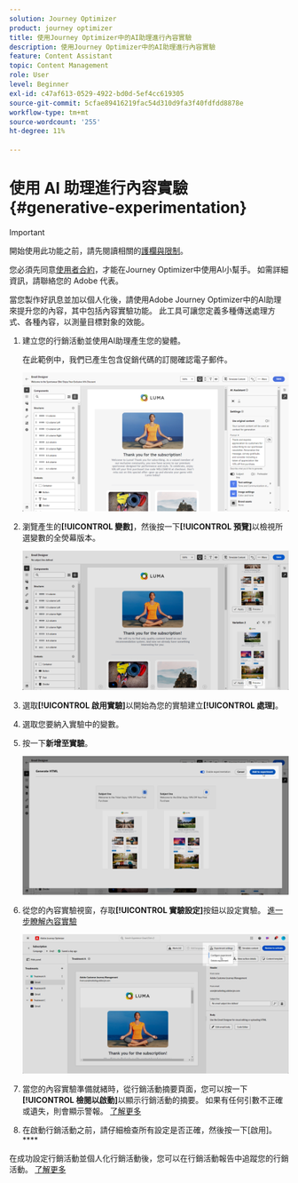 ```yaml
---
solution: Journey Optimizer
product: journey optimizer
title: 使用Journey Optimizer中的AI助理進行內容實驗
description: 使用Journey Optimizer中的AI助理進行內容實驗
feature: Content Assistant
topic: Content Management
role: User
level: Beginner
exl-id: c47af613-0529-4922-bd0d-5ef4cc619305
source-git-commit: 5cfae89416219fac54d310d9fa3f40fdfdd8878e
workflow-type: tm+mt
source-wordcount: '255'
ht-degree: 11%

---
```


# 使用 AI 助理進行內容實驗{#generative-experimentation}

>[!IMPORTANT]
>
>開始使用此功能之前，請先閱讀相關的[護欄與限制](gs-generative.md#generative-guardrails)。
></br>
>
>您必須先同意[使用者合約](https://www.adobe.com/legal/licenses-terms/adobe-dx-gen-ai-user-guidelines.html)，才能在Journey Optimizer中使用AI小幫手。 如需詳細資訊，請聯絡您的 Adobe 代表。

當您製作好訊息並加以個人化後，請使用Adobe Journey Optimizer中的AI助理來提升您的內容，其中包括內容實驗功能。 此工具可讓您定義多種傳送處理方式、各種內容，以測量目標對象的效能。

1. 建立您的行銷活動並使用AI助理產生您的變體。

   在此範例中，我們已產生包含促銷代碼的訂閱確認電子郵件。

   ![](assets/experiment-genai-1.png)

1. 瀏覽產生的&#x200B;**[!UICONTROL 變數]**，然後按一下&#x200B;**[!UICONTROL 預覽]**&#x200B;以檢視所選變數的全熒幕版本。

   ![](assets/experiment-genai-2.png)

1. 選取&#x200B;**[!UICONTROL 啟用實驗]**&#x200B;以開始為您的實驗建立&#x200B;**[!UICONTROL 處理]**。

1. 選取您要納入實驗中的變數。

1. 按一下&#x200B;**新增至實驗**。

   ![](assets/experiment-genai-3.png)

1. 從您的內容實驗視窗，存取&#x200B;**[!UICONTROL 實驗設定]**&#x200B;按鈕以設定實驗。 [進一步瞭解內容實驗](../content-management/content-experiment.md)

   ![](assets/experiment-genai-4.png)

1. 當您的內容實驗準備就緒時，從行銷活動摘要頁面，您可以按一下&#x200B;**[!UICONTROL 檢閱以啟動]**&#x200B;以顯示行銷活動的摘要。 如果有任何引數不正確或遺失，則會顯示警報。 [了解更多](../content-management/content-experiment.md#treatment-experiment)

1. 在啟動行銷活動之前，請仔細檢查所有設定是否正確，然後按一下[啟用]。****

在成功設定行銷活動並個人化行銷活動後，您可以在行銷活動報告中追蹤您的行銷活動。 [了解更多](../reports/campaign-global-report-cja.md)
